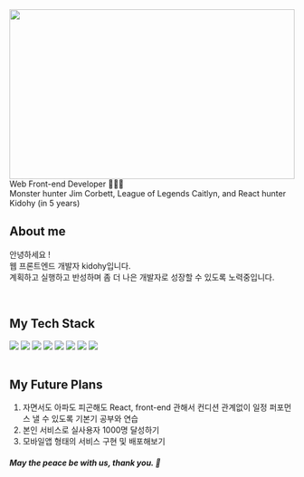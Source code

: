 <div align="center ">
  <img src="https://github.com/kidohy15/kidohy15/assets/118665703/72035860-87cf-48fa-8363-1c6bf57d4ab5" width="100%" height="300" />
</div>
 Web Front-end Developer 👨🏻‍💻 <br/>  
 Monster hunter Jim Corbett, League of Legends Caitlyn, and React hunter Kidohy (in 5 years)
<h2>About me</h2>
<p>
  안녕하세요 ! <br/>
  웹 프론트엔드 개발자 kidohy입니다.  <br/>
  계획하고 실행하고 반성하며 좀 더 나은 개발자로 성장할 수 있도록 노력중입니다.
</p>
<br/>

<h2>My Tech Stack</h2>
<div dlsplay:"flex">
  <img src="https://img.shields.io/badge/React-61DAFB?style=flat-square&logo=React&logoColor=black"/>
  <img src="https://img.shields.io/badge/Next.js-000000?style=flat-square&logo=Next.js&logoColor=white"/>
  <img src="https://img.shields.io/badge/JavaScript-F7DF1E?style=flat-square&logo=javascript&logoColor=black"/>
  <img src="https://img.shields.io/badge/Typescript-3178C6?style=flat-square&logo=Typescript&logoColor=white"/>
  <img src="https://img.shields.io/badge/Tailwind CSS-06B6D4?style=flat-square&logo=Tailwind CSS&logoColor=white"/>
  <img src="https://img.shields.io/badge/HTML5-E34F26?style=flat-square&logo=html5&logoColor=white"/>
  <img src="https://img.shields.io/badge/CSS3-1572B6?style=flat-square&logo=css3&logoColor=white"/>
  <img src="https://img.shields.io/badge/Spring-6DB33F?style=flat-square&logo=Spring&logoColor=white"/>
</div>
<br/>

<h2>My Future Plans</h2>
<ol>
  <li>자면서도 아파도 피곤해도 React, front-end 관해서 컨디션 관계없이 일정 퍼포먼스 낼 수 있도록 기본기 공부와 연습</li>
  <li>본인 서비스로 실사용자 1000명 달성하기</li>
  <li>모바일앱 형태의 서비스 구현 및 배포해보기</li>
</ol>

##### May the peace be with us, thank you. 👋

<!--
**kidohy15/kidohy15** is a ✨ _special_ ✨ repository because its `README.md` (this file) appears on your GitHub profile.

Here are some ideas to get you started:

- 🔭 I’m currently working on ...
- 🌱 I’m currently learning ...
- 👯 I’m looking to collaborate on ...
- 🤔 I’m looking for help with ...
- 💬 Ask me about ...
- 📫 How to reach me: ...
- 😄 Pronouns: ...
- ⚡ Fun fact: ...
-->
